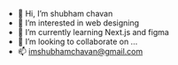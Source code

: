 - 👋 Hi, I’m shubham chavan
- 👀 I’m interested in web designing
- 🌱 I’m currently learning Next.js and figma
- 💞️ I’m looking to collaborate on ...
- 📫 imshubhamchavan@gmail.com

<!---
imshubhamchavan/imshubhamchavan is a ✨ special ✨ repository because its `README.md` (this file) appears on your GitHub profile.
You can click the Preview link to take a look at your changes.
--->
